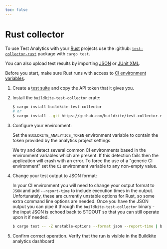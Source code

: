 ```yaml
---
toc: false
---
```


# Rust collector

To use Test Analytics with your [Rust](https://www.rust-lang.org/) projects use the :github: [`test-collector-rust`](https://github.com/buildkite/test-collector-rust) package with `cargo test`.

You can also upload test results by importing [JSON](/docs/test-analytics/importing-json) or [JUnit XML](/docs/test-analytics/importing-junit-xml).

Before you start, make sure Rust runs with access to [CI environment variables](/docs/test-analytics/ci-environments).

1. Create a [test suite](/docs/test-analytics/test-suites) and copy the API token that it gives you.

2. Install the `buildkite-test-collector` crate:

    ```sh
    $ cargo install buildkite-test-collector
    # or
    $ cargo install --git https://github.com/buildkite/test-collector-rust buildkite-test-collector
    ```

3. Configure your environment:

    Set the `BUILDKITE_ANALYTICS_TOKEN` environment variable to contain the token provided by the analytics project settings.

    We try and detect several common CI environments based in the environment variables which are present. If this detection fails then the application will crash with an error. To force the use of a "generic CI environment" set the `CI` environment variable to any non-empty value.

4. Change your test output to JSON format:

    In your CI environment you will need to change your output format to `JSON` and add `--report-time` to include execution times in the output. Unfortunately, these are currently unstable options for Rust, so some extra command line options are needed. Once you have the JSON output you can pipe it through the `buildkite-test-collector` binary - the input JSON is echoed back to STDOUT so that you can still operate upon it if needed.

    ```sh
    $ cargo test -- -Z unstable-options --format json --report-time | buildkite-test-collector
    ```

5. Confirm correct operation. Verify that the run is visible in the Buildkite analytics dashboard
